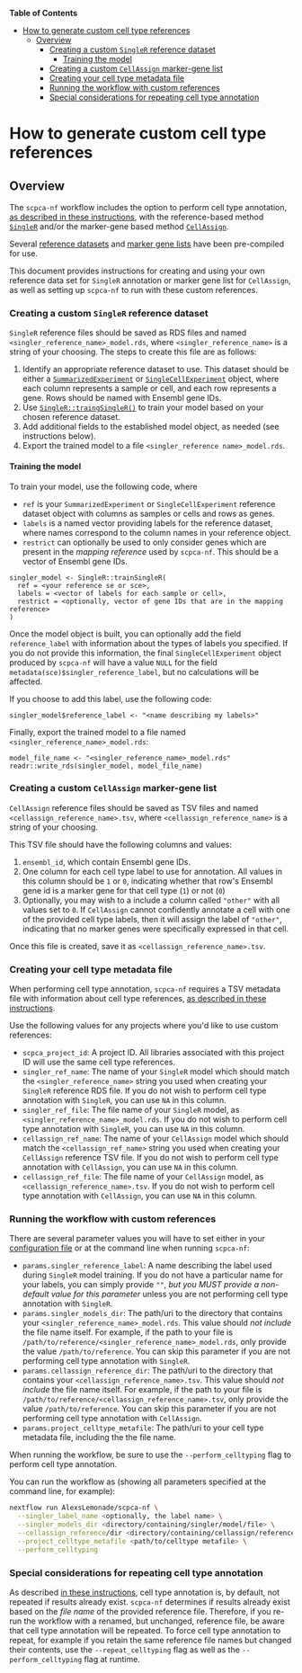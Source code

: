 <!-- START doctoc generated TOC please keep comment here to allow auto update -->
<!-- DON'T EDIT THIS SECTION, INSTEAD RE-RUN doctoc TO UPDATE -->
**Table of Contents**

- [How to generate custom cell type references](#how-to-generate-custom-cell-type-references)
  - [Overview](#overview)
    - [Creating a custom `SingleR` reference dataset](#creating-a-custom-singler-reference-dataset)
      - [Training the model](#training-the-model)
    - [Creating a custom `CellAssign` marker-gene list](#creating-a-custom-cellassign-marker-gene-list)
    - [Creating your cell type metadata file](#creating-your-cell-type-metadata-file)
    - [Running the workflow with custom references](#running-the-workflow-with-custom-references)
    - [Special considerations for repeating cell type annotation](#special-considerations-for-repeating-cell-type-annotation)

<!-- END doctoc generated TOC please keep comment here to allow auto update -->

# How to generate custom cell type references


## Overview

The `scpca-nf` workflow includes the option to perform cell type annotation, [as described in these instructions](./external-instructions.md#cell-type-annotation), with the reference-based method [`SingleR`](https://bioconductor.org/packages/release/bioc/html/SingleR.html) and/or the marker-gene based method [`CellAssign`](https://github.com/Irrationone/cellassign).

Several [reference datasets](./external-instructions.md#singler-references) and [marker gene lists](./external-instructions.md#cellassign-references) have been pre-compiled for use.

This document provides instructions for creating and using your own reference data set for `SingleR` annotation or marker gene list for `CellAssign`, as well as setting up `scpca-nf` to run with these custom references.

### Creating a custom `SingleR` reference dataset

`SingleR` reference files should be saved as RDS files and named `<singler_reference_name>_model.rds`, where `<singler_reference_name>` is a string of your choosing.
The steps to create this file are as follows:

1. Identify an appropriate reference dataset to use.
This dataset should be either a [`SummarizedExperiment`](https://rdrr.io/bioc/SummarizedExperiment/man/SummarizedExperiment-class.html) or [`SingleCellExperiment`](https://rdrr.io/bioc/SingleCellExperiment/man/SingleCellExperiment.html) object, where each column represents a sample or cell, and each row represents a gene.
Rows should be named with Ensembl gene IDs.
2. Use [`SingleR::traingSingleR()`](https://rdrr.io/github/LTLA/SingleR/man/trainSingleR.html) to train your model based on your chosen reference dataset.
3. Add additional fields to the established model object, as needed (see instructions below).
4. Export the trained model to a file `<singler_reference name>_model.rds`.


#### Training the model

To train your model, use the following code, where

- `ref` is your `SummarizedExperiment` or `SingleCellExperiment` reference dataset object with columns as samples or cells and rows as genes.
- `labels` is a named vector providing labels for the reference dataset, where names correspond to the column names in your reference object.
- `restrict` can optionally be used to only consider genes which are present in the _mapping reference_ used by `scpca-nf`.
This should be a vector of Ensembl gene IDs.

```
singler_model <- SingleR::trainSingleR(
  ref = <your reference se or sce>,
  labels = <vector of labels for each sample or cell>,
  restrict = <optionally, vector of gene IDs that are in the mapping reference>
)
```

Once the model object is built, you can optionally add the field `reference_label` with information about the types of labels you specified.
If you do not provide this information, the final `SingleCellExperiment` object produced by `scpca-nf` will have a value `NULL` for the field `metadata(sce)$singler_reference_label`, but no calculations will be affected.

If you choose to add this label, use the following code:

```
singler_model$reference_label <- "<name describing my labels>"
```

Finally, export the trained model to a file named `<singler_reference_name>_model.rds`:

```
model_file_name <- "<singler_reference_name>_model.rds"
readr::write_rds(singler_model, model_file_name)
```

### Creating a custom `CellAssign` marker-gene list



`CellAssign` reference files should be saved as TSV files and named `<cellassign_reference_name>.tsv`, where `<cellassign_reference_name>` is a string of your choosing.

This TSV file should have the following columns and values:

1. `ensembl_id`, which contain Ensembl gene IDs.
2. One column for each cell type label to use for annotation.
All values in this column should be `1` or `0`, indicating whether that row's Ensembl gene id is a marker gene for that cell type (`1`) or not (`0`)
3. Optionally, you may wish to a include a column called `"other"` with all values set to `0`.
If `CellAssign` cannot confidently annotate a cell with one of the provided cell type labels, then it will assign the label of `"other"`, indicating that no marker genes were specifically expressed in that cell.

Once this file is created, save it as `<cellassign_reference_name>.tsv`.


### Creating your cell type metadata file

When performing cell type annotation, `scpca-nf` requires a TSV metadata file with information about cell type references, [as described in these instructions](./external-instructions.md#preparing-the-project-cell-type-metadata-file).

Use the following values for any projects where you'd like to use custom references:

- `scpca_project_id`: A project ID.
All libraries associated with this project ID will use the same cell type references.
- `singler_ref_name`: The name of your `SingleR` model which should match the `<singler_reference_name>` string you used when creating your `SingleR` reference RDS file.
If you do not wish to perform cell type annotation with `SingleR`, you can use `NA` in this column.
- `singler_ref_file`: The file name of your `SingleR` model, as `<singler_reference_name>_model.rds`.
If you do not wish to perform cell type annotation with `SingleR`, you can use `NA` in this column.
- `cellassign_ref_name`: The name of your `CellAssign` model which should match the `<cellassign_ref_name>` string you used when creating your `CellAssign` reference TSV file.
If you do not wish to perform cell type annotation with `CellAssign`, you can use `NA` in this column.
- `cellassign_ref_file`: The file name of your `CellAssign` model, as `<cellassign_reference_name>.tsv`.
If you do not wish to perform cell type annotation with `CellAssign`, you can use `NA` in this column.

### Running the workflow with custom references

There are several parameter values you will have to set either in your [configuration file](./external-instructions.md#configuration-files) or at the command line when running `scpca-nf`:


- `params.singler_reference_label`: A name describing the label used during `SingleR` model training.
If you do not have a particular name for your labels, you can simply provide `""`, _but you MUST provide a non-default value for this parameter_ unless you are not performing cell type annotation with `SingleR`.
- `params.singler_models_dir`: The path/uri to the directory that contains your `<singler_reference_name>_model.rds`.
This value should _not include_ the file name itself.
For example, if the path to your file is `/path/to/reference/<singler_reference_name>_model.rds`, only provide the value `/path/to/reference`.
You can skip this parameter if you are not performing cell type annotation with `SingleR`.
- `params.cellassign_reference_dir`: The path/uri to the directory that contains your `<cellassign_reference_name>.tsv`.
This value should _not include_ the file name itself.
For example, if the path to your file is `/path/to/reference/<cellassign_reference_name>.tsv`, only provide the value `/path/to/reference`.
You can skip this parameter if you are not performing cell type annotation with `CellAssign`.
- `params.project_celltype_metafile`: The path/uri to your cell type metadata file, including the the file name.


When running the workflow, be sure to use the `--perform_celltyping` flag to perform cell type annotation.

You can run the workflow as (showing all parameters specified at the command line, for example):

```bash
nextflow run AlexsLemonade/scpca-nf \
  --singler_label_name <optionally, the label name> \
  --singler_models_dir <directory/containing/singler/model/file> \
  --cellassign_reference/dir <directory/containing/cellassign/reference/file> \
  --project_celltype_metafile <path/to/celltype metafile> \
  --perform_celltyping
```

### Special considerations for repeating cell type annotation


As described [in these instructions](./external-instructions.md#repeating-cell-type-annotation), cell type annotation is, by default, not repeated if results already exist.
`scpca-nf` determines if results already exist based on the _file name_ of the provided reference file.
Therefore, if you re-run the workflow with a renamed, but unchanged, reference file, be aware that cell type annotation will be repeated.
To force cell type annotation to repeat, for example if you retain the same reference file names but changed their contents, use the `--repeat_celltyping` flag as well as the `--perform_celltyping` flag at runtime.
